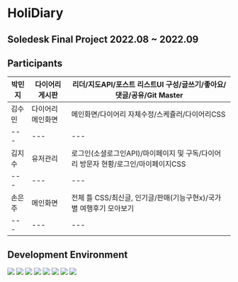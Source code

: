 # HoliDiary
## Soledesk Final Project 2022.08 ~ 2022.09
## Participants
|박민지|다이어리 게시판|리더/지도API/포스트 리스트UI 구성/글쓰기/좋아요/댓글/공유/Git Master|
|---|---|---|
|김수민|다이어리 메인화면|메인화면/다이어리 자체수정/스케쥴러/다이어리CSS|
|---|---|---|
|김지수|유저관리|로그인(소셜로그인API)/마이페이지 및 구독/다이어리 방문자 현황/로그인/마이페이지CSS|
|---|---|---|
|손은주|메인화면|전체 틀 CSS/최신글, 인기글/판매(기능구현x)/국가별 여행후기 모아보기|
|---|---|---|

## Development Environment
<img src="https://img.shields.io/badge/Oralce-F80000?style=flat-square&logo=Oracle&logoColor=white"/> <img src="https://img.shields.io/badge/Eclipse IDE-2C2255?style=flat-square&logo=Eclipse IDE&logoColor=white"/> <img src="https://img.shields.io/badge/Apache Tomcat-F8DC75?style=flat-square&logo=Apache Tomcat&logoColor=black"/> <img src="https://img.shields.io/badge/HTML5-E34F26?style=flat-square&logo=HTML5&logoColor=black"/> <img src="https://img.shields.io/badge/CSS3-F43059?style=flat-square&logo=CSS3&logoColor=black"/> <img src="https://img.shields.io/badge/JavaScript-F7DF1E?style=flat-square&logo=JavaScript&logoColor=black"/> <img src="https://img.shields.io/badge/GitHub-181717?style=flat-square&logo=GitHub&logoColor=white"/> <img src="https://img.shields.io/badge/Sourcetree-0052CC?style=flat-square&logo=Sourcetree&logoColor=white"/>
